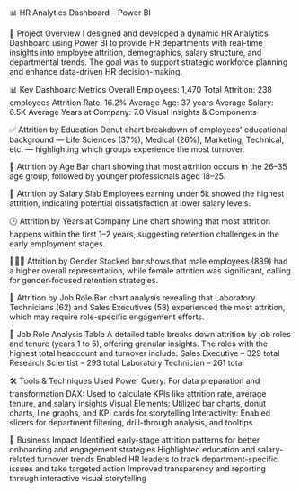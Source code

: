 📊 HR Analytics Dashboard – Power BI

🧠 Project Overview
I designed and developed a dynamic HR Analytics Dashboard using Power BI to provide HR departments with real-time insights into employee attrition, demographics, salary structure, and departmental trends. The goal was to support strategic workforce planning and enhance data-driven HR decision-making.

📊 Key Dashboard Metrics
Overall Employees: 1,470
Total Attrition: 238 employees
Attrition Rate: 16.2%
Average Age: 37 years
Average Salary: 6.5K
Average Years at Company: 7.0
Visual Insights & Components

✅ Attrition by Education
Donut chart breakdown of employees' educational background — Life Sciences (37%), Medical (26%), Marketing, Technical, etc. — highlighting which groups experience the most turnover.

👵 Attrition by Age
Bar chart showing that most attrition occurs in the 26–35 age group, followed by younger professionals aged 18–25.

💸 Attrition by Salary Slab
Employees earning under 5k showed the highest attrition, indicating potential dissatisfaction at lower salary levels.

🕒 Attrition by Years at Company
Line chart showing that most attrition happens within the first 1–2 years, suggesting retention challenges in the early employment stages.

🧑‍🤝‍🧑 Attrition by Gender
Stacked bar shows that male employees (889) had a higher overall representation, while female attrition was significant, calling for gender-focused retention strategies.

🧪 Attrition by Job Role
Bar chart analysis revealing that Laboratory Technicians (62) and Sales Executives (58) experienced the most attrition, which may require role-specific engagement efforts.

🧩 Job Role Analysis Table
A detailed table breaks down attrition by job roles and tenure (years 1 to 5), offering granular insights. The roles with the highest total headcount and turnover include:
Sales Executive – 329 total
Research Scientist – 293 total
Laboratory Technician – 261 total

🛠 Tools & Techniques Used
Power Query: For data preparation and transformation
DAX: Used to calculate KPIs like attrition rate, average tenure, and salary insights
Visual Elements: Utilized bar charts, donut charts, line graphs, and KPI cards for storytelling
Interactivity: Enabled slicers for department filtering, drill-through analysis, and tooltips

🚀 Business Impact
Identified early-stage attrition patterns for better onboarding and engagement strategies
Highlighted education and salary-related turnover trends
Enabled HR leaders to track department-specific issues and take targeted action
Improved transparency and reporting through interactive visual storytelling

